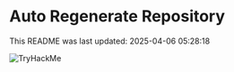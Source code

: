 # Auto Regenerate Repository

This README was last updated: 2025-04-06 05:28:18

 ![TryHackMe](https://tryhackme.com/badge/533634)